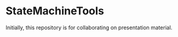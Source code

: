 StateMachineTools
=================

Initially, this repository is for collaborating on presentation material.
